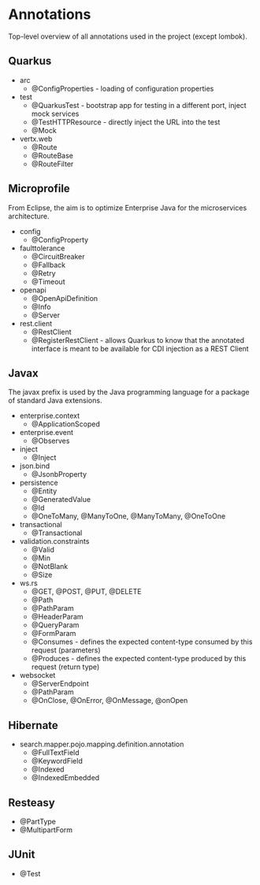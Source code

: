 # Annotations
Top-level overview of all annotations used in the project (except lombok).

## Quarkus
- arc
  - @ConfigProperties - loading of configuration properties
- test
  - @QuarkusTest - bootstrap app for testing in a different port, inject mock services
  - @TestHTTPResource - directly inject the URL into the test
  - @Mock
- vertx.web
  - @Route
  - @RouteBase
  - @RouteFilter

## Microprofile
From Eclipse, the aim is to optimize Enterprise Java for the microservices architecture.
- config
  - @ConfigProperty
- faulttolerance
  - @CircuitBreaker
  - @Fallback
  - @Retry
  - @Timeout
- openapi
  - @OpenApiDefinition
  - @Info
  - @Server
- rest.client
  - @RestClient 
  - @RegisterRestClient - allows Quarkus to know that the annotated interface is meant to be available for CDI injection as a REST Client

## Javax
The javax prefix is used by the Java programming language for a package of standard Java extensions.
- enterprise.context
  - @ApplicationScoped
- enterprise.event
  - @Observes
- inject
  - @Inject
- json.bind
  - @JsonbProperty
- persistence
  - @Entity
  - @GeneratedValue
  - @Id
  - @OneToMany, @ManyToOne, @ManyToMany, @OneToOne
- transactional
  - @Transactional
- validation.constraints
  - @Valid
  - @Min
  - @NotBlank
  - @Size
- ws.rs
  - @GET, @POST, @PUT, @DELETE
  - @Path
  - @PathParam
  - @HeaderParam
  - @QueryParam
  - @FormParam
  - @Consumes - defines the expected content-type consumed by this request (parameters)
  - @Produces - defines the expected content-type produced by this request (return type)
- websocket
  - @ServerEndpoint
  - @PathParam
  - @OnClose, @OnError, @OnMessage, @onOpen

## Hibernate
- search.mapper.pojo.mapping.definition.annotation
  - @FullTextField
  - @KeywordField
  - @Indexed
  - @IndexedEmbedded

## Resteasy
- @PartType
- @MultipartForm

## JUnit
- @Test
